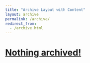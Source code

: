 ```yaml
---
title: "Archive Layout with Content"
layout: archive
permalink: /archive/
redirect_from: 
  - /archive.html
---
```


<ins>Nothing archived!<ins>
======
